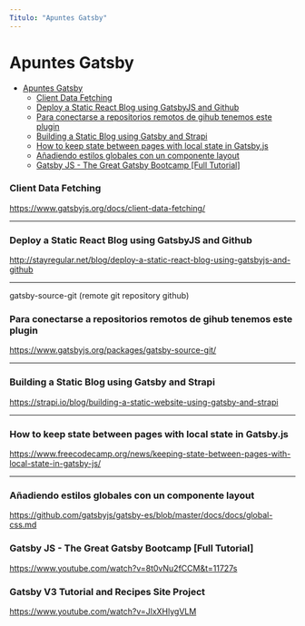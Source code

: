 ```yaml
---
Titulo: "Apuntes Gatsby"
---
```


# Apuntes Gatsby

- [Apuntes Gatsby](#apuntes-gatsby)
    - [Client Data Fetching](#client-data-fetching)
    - [Deploy a Static React Blog using GatsbyJS and Github](#deploy-a-static-react-blog-using-gatsbyjs-and-github)
    - [Para conectarse a repositorios remotos de gihub tenemos este plugin](#para-conectarse-a-repositorios-remotos-de-gihub-tenemos-este-plugin)
    - [Building a Static Blog using Gatsby and Strapi](#building-a-static-blog-using-gatsby-and-strapi)
    - [How to keep state between pages with local state in Gatsby.js](#how-to-keep-state-between-pages-with-local-state-in-gatsbyjs)
    - [Añadiendo estilos globales con un componente layout](#añadiendo-estilos-globales-con-un-componente-layout)
    - [Gatsby JS - The Great Gatsby Bootcamp [Full Tutorial]](#gatsby-js---the-great-gatsby-bootcamp-full-tutorial)

### Client Data Fetching

https://www.gatsbyjs.org/docs/client-data-fetching/

___

### Deploy a Static React Blog using GatsbyJS and Github

http://stayregular.net/blog/deploy-a-static-react-blog-using-gatsbyjs-and-github

___


gatsby-source-git (remote git repository github)

### Para conectarse a repositorios remotos de gihub tenemos este plugin

https://www.gatsbyjs.org/packages/gatsby-source-git/

___

### Building a Static Blog using Gatsby and Strapi

https://strapi.io/blog/building-a-static-website-using-gatsby-and-strapi

___

### How to keep state between pages with local state in Gatsby.js

https://www.freecodecamp.org/news/keeping-state-between-pages-with-local-state-in-gatsby-js/

___

### Añadiendo estilos globales con un componente layout

https://github.com/gatsbyjs/gatsby-es/blob/master/docs/docs/global-css.md

### Gatsby JS - The Great Gatsby Bootcamp [Full Tutorial]

https://www.youtube.com/watch?v=8t0vNu2fCCM&t=11727s

### Gatsby V3 Tutorial and Recipes Site Project

https://www.youtube.com/watch?v=JlxXHlygVLM






